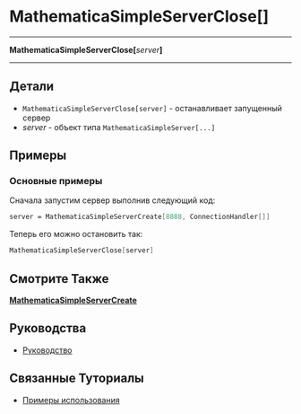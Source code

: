 # MathematicaSimpleServerClose[]

---

**MathematicaSimpleServerClose[**_server_**]**

---

## Детали

- `MathematicaSimpleServerClose[server]` - останавливает запущенный сервер
- _server_ - объект типа `MathematicaSimpleServer[...]` 

## Примеры 

### Основные примеры

Сначала запустим сервер выполнив следующий код: 

```mathematica
server = MathematicaSimpleServerCreate[8888, ConnectionHandler[]]
```

Теперь его можно остановить так: 

```mathematica
MathematicaSimpleServerClose[server]
```

## Смотрите Также

**[MathematicaSimpleServerCreate](./MathematicaSimpleServerCreate.md)**

## Руководства

- [Руководство](../../Guides/Guide.md)

## Связанные Туториалы

- [Примеры использования](../../Tutorials/ExampleOfUse.md)

